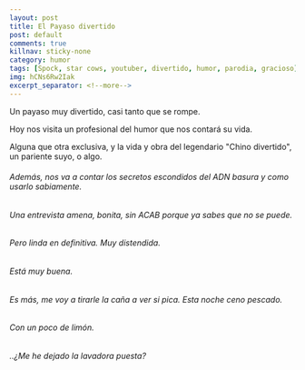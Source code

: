 ```yaml
---
layout: post
title: El Payaso divertido
post: default
comments: true
killnav: sticky-none
category: humor
tags: [Spock, star cows, youtuber, divertido, humor, parodia, gracioso]
img: hCNs6Rw2Iak
excerpt_separator: <!--more-->
---
```


Un payaso muy divertido, casi tanto que se rompe.

Hoy nos visita un profesional del humor que nos contará su vida.

Alguna que otra exclusiva, y la vida y obra del legendario "Chino divertido", un pariente suyo, o algo.

<!--more-->


###### Además, nos va a contar los secretos escondidos del ADN basura y como usarlo sabiamente.

###### Una entrevista amena, bonita, sin ACAB porque ya sabes que no se puede.
###### Pero linda en definitiva. Muy distendida. 
###### Está muy buena.
###### Es más, me voy a tirarle la caña a ver si pica. Esta noche ceno pescado.
###### Con un poco de limón.

###### ..¿Me he dejado la lavadora puesta?